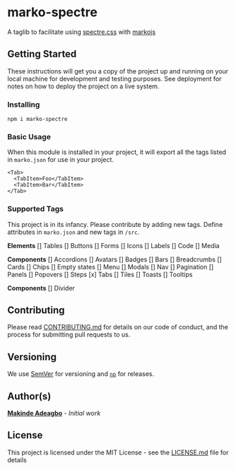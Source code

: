 # marko-spectre
A taglib to facilitate using [spectre.css](https://www.npmjs.com/package/spectre.css) with [markojs](https://www.npmjs.com/package/marko)

## Getting Started

These instructions will get you a copy of the project up and running on your local machine for development and testing purposes. See deployment for notes on how to deploy the project on a live system.

### Installing

```
npm i marko-spectre
```

### Basic Usage

When this module is installed in your project, it will export all the tags listed in `marko.json` for use in your project.

```
<Tab>
  <TabItem>Foo</TabItem>
  <TabItem>Bar</TabItem>
</Tab>
```

### Supported Tags

This project is in its infancy. Please contribute by adding new tags. Define attributes in `marko.json` and new tags in `/src`.

__Elements__
[] Tables
[] Buttons
[] Forms
[] Icons
[] Labels
[] Code
[] Media

__Components__
[] Accordions
[] Avatars
[] Badges
[] Bars
[] Breadcrumbs
[] Cards
[] Chips
[] Empty states
[] Menu
[] Modals
[] Nav
[] Pagination
[] Panels
[] Popovers
[] Steps
[x] Tabs
[] Tiles
[] Toasts
[] Tooltips

__Components__
[] Divider

## Contributing

Please read [CONTRIBUTING.md](https://gist.github.com/PurpleBooth/b24679402957c63ec426) for details on our code of conduct, and the process for submitting pull requests to us.

## Versioning

We use [SemVer](http://semver.org/) for versioning and [`np`](https://github.com/sindresorhus/np) for releases.

## Author(s)

[**Makinde Adeagbo**](https://github.com/makinde) - *Initial work*

## License

This project is licensed under the MIT License - see the [LICENSE.md](LICENSE.md) file for details
